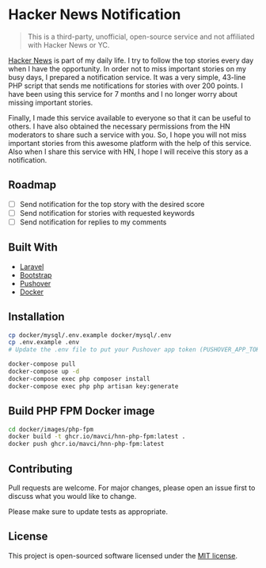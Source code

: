 # Hacker News Notification

> This is a third-party, unofficial, open-source service and not affiliated with Hacker News or YC.

[Hacker News]() is part of my daily life. I try to follow the top stories every day when I have the opportunity. In order not to miss important stories on my busy days, I prepared a notification service. It was a very simple, 43-line PHP script that sends me notifications for stories with over 200 points. I have been using this service for 7 months and I no longer worry about missing important stories.

Finally, I made this service available to everyone so that it can be useful to others. I have also obtained the necessary permissions from the HN moderators to share such a service with you. So, I hope you will not miss important stories from this awesome platform with the help of this service. Also when I share this service with HN, I hope I will receive this story as a notification.

## Roadmap

- [ ] Send notification for the top story with the desired score
- [ ] Send notification for stories with requested keywords
- [ ] Send notification for replies to my comments

## Built With

* [Laravel](https://laravel.com/)
* [Bootstrap](https://getbootstrap.com/)
* [Pushover](https://pushover.net/)
* [Docker](https://www.docker.com/)


## Installation

```bash
cp docker/mysql/.env.example docker/mysql/.env
cp .env.example .env
# Update the .env file to put your Pushover app token (PUSHOVER_APP_TOKEN and PUSHOVER_APP_URL)

docker-compose pull
docker-compose up -d
docker-compose exec php composer install
docker-compose exec php php artisan key:generate
```

## Build PHP FPM Docker image

```bash
cd docker/images/php-fpm
docker build -t ghcr.io/mavci/hnn-php-fpm:latest .
docker push ghcr.io/mavci/hnn-php-fpm:latest
```

## Contributing
Pull requests are welcome. For major changes, please open an issue first to discuss what you would like to change.

Please make sure to update tests as appropriate.

## License
This project is open-sourced software licensed under the [MIT license](https://choosealicense.com/licenses/mit/).
